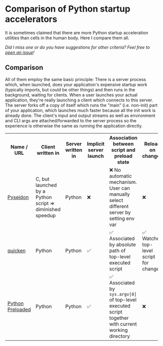 # Comparison of Python startup accelerators

It is sometimes claimed that there are more Python startup acceleration
utilities than cells in the human body.
Here I compare them all.

*Did I miss one or do you have suggestions for other criteria? Feel free to
[open an issue](https://github.com/smheidrich/comparison-of-python-startup-accelerators/issues/new)!*


## Comparison

All of them employ the same basic principle: There is a server process which,
when launched, does your application's expensive startup work (typically
imports, but could be other things) and then runs in the background, waiting
for clients. When a user launches your actual application, they're really
launching a client which connects to this server. The server forks off a copy
of itself which runs the "main" (i.e. non-init) part of your application, which
launches much faster because all the init work is already done. The client's
input and output streams as well as environment and CLI args are
attached/forwarded to the server process so the experience is otherwise the
same as running the application directly.

<table>
  <tr>
    <th>Name / URL</th>
    <th>Client written in</th>
    <th>Server written in</th>
    <th>Implicit server launch</th>
    <th>Association between script and preload state</th>
    <th>Reload on changes</th>
    <th>Packaging integration / entrypoints</th>
  </tr>
  <tr>
    <td>
      <a href="https://pypi.org/project/pyseidon/">
        Pyseidon
      </a>
    </td>
    <td>
      C, but launched by a Python script ⇒ diminished speedup
    </td>
    <td>
      Python
    </td>
    <td>
      ❌
    </td>
    <td>
      ❌ No automatic mechanism. User can manually select different server by setting env var
    </td>
    <td>
      ❌ 
    </td>
    <td>
      ❌
    </td>
  </tr>
  <tr>
    <td>
      <a href="https://pypi.org/project/quicken/">
        quicken
      </a>
    </td>
    <td>
      Python
    </td>
    <td>
      Python
    </td>
    <td>
      ✅
    </td>
    <td>
      ✅ Associated by absolute path of top-level executed script
    </td>
    <td>
      ✅ Watches top-level script for changes
    </td>
    <td>
      ✅
    </td>
  </tr>
  <tr>
    <td>
      <a href="https://pypi.org/project/preloaded/">
        Python Preloaded
      </a>
    </td>
    <td>
      Python
    </td>
    <td>
      Python
    </td>
    <td>
      ✅
    </td>
    <td>
      ✅ Associated by <code>sys.argv[0]</code> of top-level executed script together with current working directory
    </td>
    <td>
      ❌ 
    </td>
    <td>
      ❌
    </td>
  </tr>
</table>
